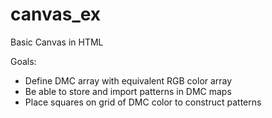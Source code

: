 # canvas_ex
Basic Canvas in HTML

Goals: 
 - Define DMC array with equivalent RGB color array
 - Be able to store and import patterns in DMC maps
 - Place squares on grid of DMC color to construct patterns
